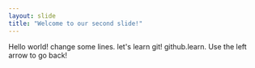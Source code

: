 ```yaml
---
layout: slide
title: "Welcome to our second slide!"
---
```

Hello world!
change some lines.
let's learn git!
github.learn.
Use the left arrow to go back!
